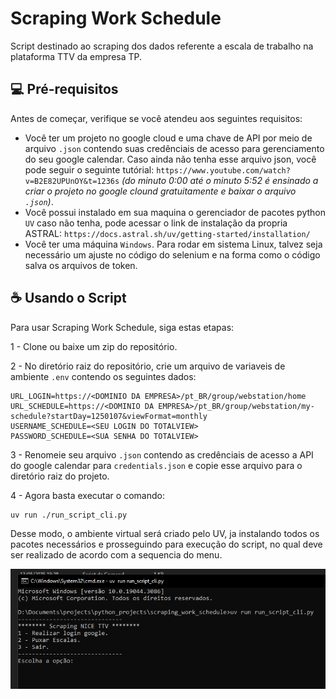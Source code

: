 # Scraping Work Schedule

Script destinado ao scraping dos dados referente a escala de trabalho na plataforma TTV da empresa TP.

## 💻 Pré-requisitos

Antes de começar, verifique se você atendeu aos seguintes requisitos:

- Você ter um projeto no google cloud e uma chave de API por meio de arquivo `.json` contendo suas credênciais de acesso para gerenciamento do seu google calendar. Caso ainda não tenha esse arquivo json, você pode seguir o seguinte tutórial: `https://www.youtube.com/watch?v=B2E82UPUnOY&t=1236s` _(do minuto 0:00 até o minuto 5:52 é ensinado a criar o projeto no google clound gratuitamente e baixar o arquivo `.json`)_.
- Você possui instalado em sua maquina o gerenciador de pacotes python `UV` caso não tenha, pode acessar o link de instalação da propria ASTRAL: `https://docs.astral.sh/uv/getting-started/installation/`
- Você ter uma máquina `Windows`. Para rodar em sistema Linux, talvez seja necessário um ajuste no código do selenium e na forma como o código salva os arquivos de token.

## ☕ Usando o Script

Para usar Scraping Work Schedule, siga estas etapas:

1 - Clone ou baixe um zip do repositório.

2 - No diretório raiz do repositório, crie um arquivo de variaveis de ambiente `.env` contendo os seguintes dados:

```
URL_LOGIN=https://<DOMINIO DA EMPRESA>/pt_BR/group/webstation/home
URL_SCHEDULE=https://<DOMINIO DA EMPRESA>/pt_BR/group/webstation/my-schedule?startDay=1250107&viewFormat=monthly
USERNAME_SCHEDULE=<SEU LOGIN DO TOTALVIEW>
PASSWORD_SCHEDULE=<SUA SENHA DO TOTALVIEW>
```

3 - Renomeie seu arquivo `.json` contendo as credênciais de acesso a API do google calendar para `credentials.json` e copie esse arquivo para o diretório raiz do projeto.

4 - Agora basta executar o comando:

```
uv run ./run_script_cli.py
```

Desse modo, o ambiente virtual será criado pelo UV, ja instalando todos os pacotes necessários e prosseguindo para execução do script, no qual deve ser realizado de acordo com a sequencia do menu.

<img src="medias_repo\example_exec.PNG" alt="Exemplo imagem">
